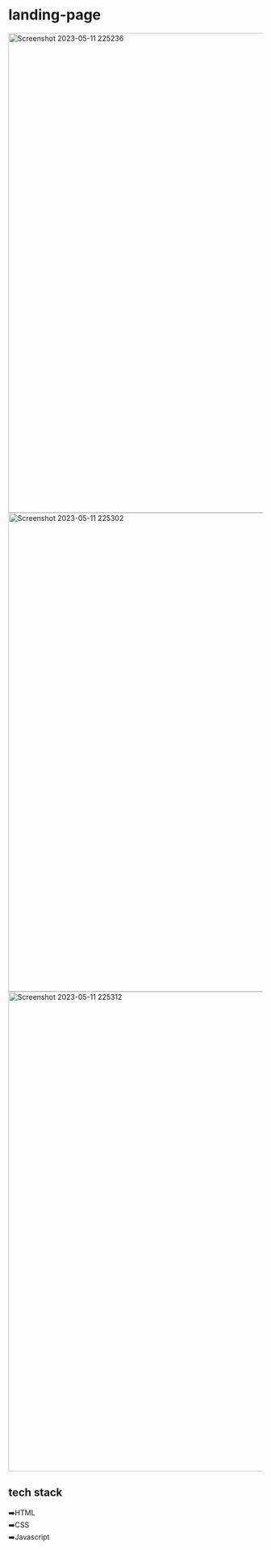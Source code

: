 # landing-page
<img width="949" alt="Screenshot 2023-05-11 225236" src="https://github.com/itsvikasdwivedi/landing-page/assets/108896457/933bc20e-f22e-44bb-b72a-5588c97d8ccc">
<img width="947" alt="Screenshot 2023-05-11 225302" src="https://github.com/itsvikasdwivedi/landing-page/assets/108896457/d3735add-b9ea-4fe2-aa38-eeb076866aca">
<img width="949" alt="Screenshot 2023-05-11 225312" src="https://github.com/itsvikasdwivedi/landing-page/assets/108896457/9f0a1f80-4d69-46cf-b525-29ca2bf68d31">


## tech stack
➡️HTML<br>
➡️CSS <br>
➡️Javascript
